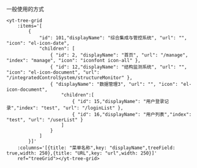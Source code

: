 一般使用的方式

    <yt-tree-grid
        :items='[
            {
                "id": 101,"displayName": "综合集成与管控系统", "url": "", "icon": "el-icon-date",
                "children": [
                    { "id": 2, "displayName": "首页", "url": "/manage", "index": "manage", "icon": "iconfont icon-all" },
                    { "id": 12,"displayName": "结构监测系统", "url": "", "icon": "el-icon-document", "url": "/integratedControlSystem/structureMonitor" },
                    { "displayName": "数据管理3", "url": "", "icon": "el-icon-document",
                        "children":[
                            { "id": 15,"displayName": "用户登录记录","index": "test", "url": "/loginList" },
                            { "id": 16,"displayName": "用户列表","index": "test", "url": "/userList" }
                        ]
                    }
                ]
            }]'
        :columns='[{title: "菜单名称",key: "displayName",treeField: true,width: 250},{title: "URL",key: "url",width: 250}]'
        ref="treeGrid"></yt-tree-grid>